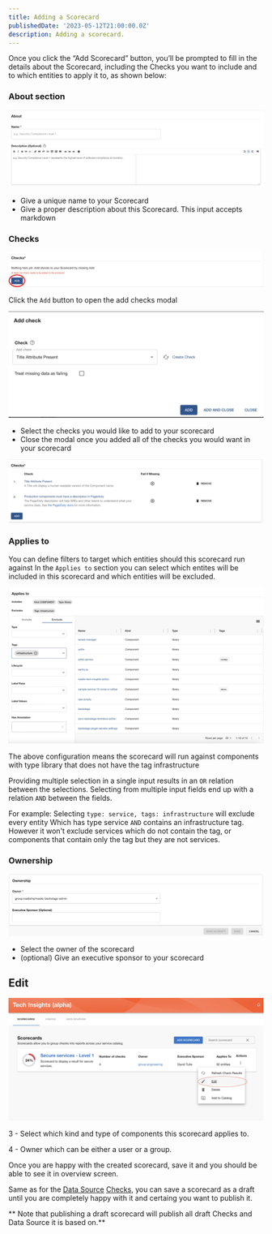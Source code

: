```yaml
---
title: Adding a Scorecard
publishedDate: '2023-05-12T21:00:00.0Z'
description: Adding a scorecard.
---
```


Once you click the “Add Scorecard” button, you’ll be prompted to fill in the details about the Scorecard, including the Checks you want to include and to which entities to apply it to, as shown below:

### About section

![About section](./create-scorecard-about.webp)

- Give a unique name to your Scorecard
- Give a proper description about this Scorecard. This input accepts markdown

### Checks

![Checks](./create-scorecard-add-checks.webp)

Click the `Add` button to open the add checks modal

![Add checks modal](./create-scorecard-add-checks-modal.webp)

- Select the checks you would like to add to your scorecard
- Close the modal once you added all of the checks you would want in your scorecard

![Added checks](create-scorecard-added-checks.webp)

### Applies to

You can define filters to target which entities should this scorecard run against
In the `Applies to` section you can select which entites will be included in this scorecard and which entities will be excluded.

![Applies to section](create-scorecard-applies-to.webp)

The above configuration means the scorecard will run against components with type library that does not have the tag infrastructure

Providing multiple selection in a single input results in an `OR` relation between the selections.
Selecting from multiple input fields end up with a relation `AND` between the fields.

For example:
Selecting `type: service, tags: infrastructure` will exclude every entity Which has type service `AND` contains an infrastructure tag. However it won't exclude services which do not contain the tag, or components that contain only the tag but they are not services.

### Ownership

![Ownership section](create-scorecard-ownership.webp)

- Select the owner of the scorecard
- (optional) Give an executive sponsor to your scorecard

## Edit

![Edit Scorecard](./edit-scorecard.webp)

3 - Select which kind and type of components this scorecard applies to.

4 - Owner which can be either a user or a group.

Once you are happy with the created scorecard, save it and you should be able to see it in overview screen.

Same as for the [Data Source](../data-sources/) [Checks](../checks/), you can save a scorecard as a draft until you are completely happy with it and certaing you want to publish it.

** Note that publishing a draft scorecard will publish all draft Checks and Data Source it is based on.**
